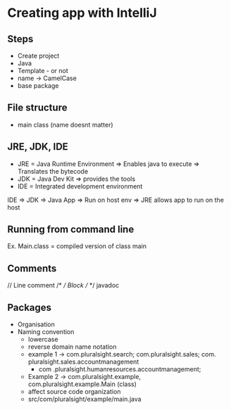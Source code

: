 # Creating app with IntelliJ
## Steps
- Create project
- Java
- Template - or not
- name -> CamelCase
- base package

## File structure
- main class (name doesnt matter)

## JRE, JDK, IDE
- JRE = Java Runtime Environment => Enables java to execute => Translates 
  the bytecode
- JDK = Java Dev Kit => provides the tools
- IDE = Integrated development environment

IDE => JDK => Java App => Run on host env => JRE allows app to run on the host

## Running from command line
Ex. Main.class = compiled version of class main

## Comments
// Line comment
/* */ Block
 /* */ javadoc

## Packages
- Organisation
- Naming convention
  - lowercase
  - reverse domain name notation
  - example 1 -> com.pluralsight.search; com.pluralsight.sales; com.
    pluralsight.sales.accountmanagement
    - com .pluralsight.humanresources.accountmanagement;
  - Example 2 -> com.pluralsight.example, com.pluralsight.example.Main (class)
  - affect source code organization
  - src/com/pluralsight/example/main.java
